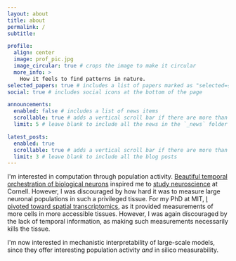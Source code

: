 ```yaml
---
layout: about
title: about
permalink: /
subtitle:

profile:
  align: center
  image: prof_pic.jpg
  image_circular: true # crops the image to make it circular
  more_info: >
    How it feels to find patterns in nature.
selected_papers: true # includes a list of papers marked as "selected={true}"
social: true # includes social icons at the bottom of the page

announcements:
  enabled: false # includes a list of news items
  scrollable: true # adds a vertical scroll bar if there are more than 3 news items
  limit: 5 # leave blank to include all the news in the `_news` folder

latest_posts:
  enabled: true
  scrollable: true # adds a vertical scroll bar if there are more than 3 new posts items
  limit: 3 # leave blank to include all the blog posts
---
```


I'm interested in computation through population activity.
[Beautiful temporal orchestration of biological neurons](https://www.nature.com/articles/nn.3643) inspired me to [study neuroscience](https://journals.physiology.org/doi/full/10.1152/jn.00078.2018) at Cornell.
However, I was discouraged by how hard it was to measure large neuronal populations in such a privileged tissue.
For my PhD at MIT, [I pivoted toward spatial transcriptomics](https://www.biorxiv.org/content/10.1101/2024.08.14.607982v1.abstract), as it provided measurements of more cells in more accessible tissues.
However, I was again discouraged by the lack of temporal information, as making such measurements necessarily kills the tissue.

I'm now interested in mechanistic interpretability of large-scale models, since they offer interesting population activity *and* in silico measurability.

<!-- Write your biography here. Tell the world about yourself. Link to your favorite [subreddit](http://reddit.com). You can put a picture in, too. The code is already in, just name your picture `prof_pic.jpg` and put it in the `img/` folder.

Put your address / P.O. box / other info right below your picture. You can also disable any of these elements by editing `profile` property of the YAML header of your `_pages/about.md`. Edit `_bibliography/papers.bib` and Jekyll will render your [publications page](/al-folio/publications/) automatically.

Link to your social media connections, too. This theme is set up to use [Font Awesome icons](https://fontawesome.com/) and [Academicons](https://jpswalsh.github.io/academicons/), like the ones below. Add your Facebook, Twitter, LinkedIn, Google Scholar, or just disable all of them. -->

